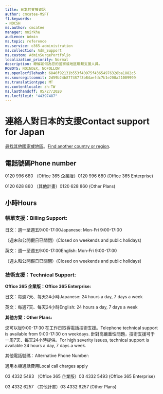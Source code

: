 ```yaml
---
title: 日本的支援資訊
author: cmcatee-MSFT
f1.keywords:
- NOCSH
ms.author: cmcatee
manager: mnirkhe
audience: Admin
ms.topic: reference
ms.service: o365-administration
ms.collection: Adm_Support
ms.custom: AdminSurgePortfolio
localization_priority: Normal
description: 瞭解如何為您的國家或地區聯繫支援人員。
ROBOTS: NOINDEX, NOFOLLOW
ms.openlocfilehash: 6846f92131b553f40975f43654976328ba1882c5
ms.sourcegitcommit: 2d59b24b877487f3b84aefdc7b1e200a21009999
ms.translationtype: MT
ms.contentlocale: zh-TW
ms.lasthandoff: 05/27/2020
ms.locfileid: "44397487"
---
```

# <a name="contact-support-for-japan"></a><span data-ttu-id="62676-103">連絡人對日本的支援</span><span class="sxs-lookup"><span data-stu-id="62676-103">Contact support for Japan</span></span>

<span data-ttu-id="62676-104">[尋找其他國家或地區](../contact-support-for-business-products.md)。</span><span class="sxs-lookup"><span data-stu-id="62676-104">[Find another country or region](../contact-support-for-business-products.md).</span></span>

## <a name="phone-number"></a><span data-ttu-id="62676-105">電話號碼</span><span class="sxs-lookup"><span data-stu-id="62676-105">Phone number</span></span>
<span data-ttu-id="62676-106">0120 996 680 （Office 365 企業版）</span><span class="sxs-lookup"><span data-stu-id="62676-106">0120 996 680 (Office 365 Enterprise)</span></span>

<span data-ttu-id="62676-107">0120 628 860 （其他計畫）</span><span class="sxs-lookup"><span data-stu-id="62676-107">0120 628 860 (Other Plans)</span></span>

## <a name="hours"></a><span data-ttu-id="62676-108">小時</span><span class="sxs-lookup"><span data-stu-id="62676-108">Hours</span></span>
### <a name="billing-support"></a><span data-ttu-id="62676-109">帳單支援：</span><span class="sxs-lookup"><span data-stu-id="62676-109">Billing Support:</span></span>

<span data-ttu-id="62676-110">日文：週一至週五9:00-17:00</span><span class="sxs-lookup"><span data-stu-id="62676-110">Japanese: Mon-Fri 9:00-17:00</span></span>

<span data-ttu-id="62676-111">（週末和公開假日已關閉）</span><span class="sxs-lookup"><span data-stu-id="62676-111">(Closed on weekends and public holidays)</span></span>

<span data-ttu-id="62676-112">英文：週一至週五9:00-17:00</span><span class="sxs-lookup"><span data-stu-id="62676-112">English: Mon-Fri 9:00-17:00</span></span>

<span data-ttu-id="62676-113">（週末和公開假日已關閉）</span><span class="sxs-lookup"><span data-stu-id="62676-113">(Closed on weekends and public holidays)</span></span>

### <a name="technical-support"></a><span data-ttu-id="62676-114">技術支援：</span><span class="sxs-lookup"><span data-stu-id="62676-114">Technical Support:</span></span>

<span data-ttu-id="62676-115">**Office 365 企業版：**</span><span class="sxs-lookup"><span data-stu-id="62676-115">**Office 365 Enterprise:**</span></span>

<span data-ttu-id="62676-116">日文：每週7天、每天24小時</span><span class="sxs-lookup"><span data-stu-id="62676-116">Japanese: 24 hours a day, 7 days a week</span></span>

<span data-ttu-id="62676-117">英文：每週7天、每天24小時</span><span class="sxs-lookup"><span data-stu-id="62676-117">English: 24 hours a day, 7 days a week</span></span>

<span data-ttu-id="62676-118">**其他方案：**</span><span class="sxs-lookup"><span data-stu-id="62676-118">**Other Plans:**</span></span>

<span data-ttu-id="62676-119">您可以從9:00-17:30 在工作日取得電話技術支援。</span><span class="sxs-lookup"><span data-stu-id="62676-119">Telephone technical support is available from 9:00-17:30 on weekdays.</span></span> <span data-ttu-id="62676-120">針對高嚴重性問題，技術支援可于一周7天、每天24小時提供。</span><span class="sxs-lookup"><span data-stu-id="62676-120">For high severity issues, technical support is available 24 hours a day, 7 days a week.</span></span>

<span data-ttu-id="62676-121">其他電話號碼：</span><span class="sxs-lookup"><span data-stu-id="62676-121">Alternative Phone Number:</span></span>

<span data-ttu-id="62676-122">適用本機通話費用</span><span class="sxs-lookup"><span data-stu-id="62676-122">Local call charges apply</span></span>

<span data-ttu-id="62676-123">03 4332 5493 （Office 365 企業版）</span><span class="sxs-lookup"><span data-stu-id="62676-123">03 4332 5493 (Office 365 Enterprise)</span></span>

<span data-ttu-id="62676-124">03 4332 6257 （其他計畫）</span><span class="sxs-lookup"><span data-stu-id="62676-124">03 4332 6257 (Other Plans)</span></span>
